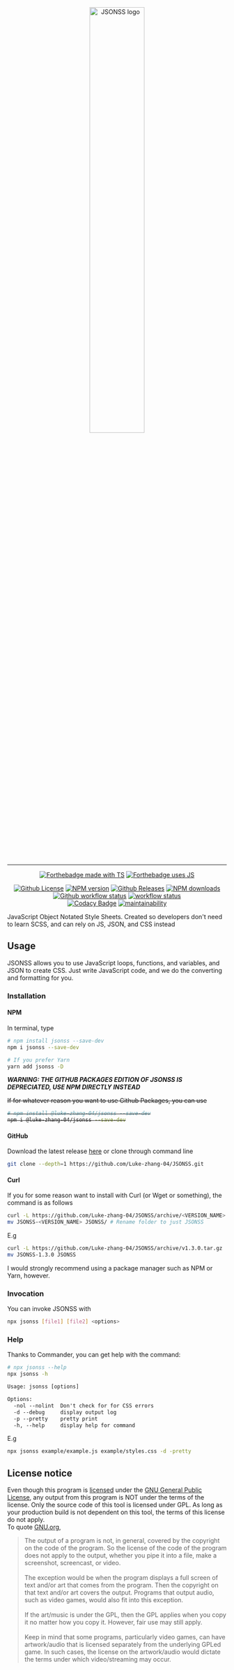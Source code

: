<div align="center" style="align: center">
    <img alt="JSONSS logo" src="https://user-images.githubusercontent.com/55749227/81603101-c1de3280-939b-11ea-9a53-1d9db97c18bd.png" width="50%"/>
</div>

***

<p align="center">
    <a href="https://www.typescriptlang.org/"><img alt="Forthebadge made with TS" src="https://img.shields.io/badge/Made%20with-TS-257ACC?style=for-the-badge&logo=typescript&logoColor=257ACC"/></a>
    <a href="https://www.ecma-international.org/"><img alt="Forthebadge uses JS" src="https://img.shields.io/badge/Uses-JS-EED948?style=for-the-badge&logo=javascript"/></a>
</p>

<p align="center">
    <a href="https://github.com/Luke-zhang-04/JSONSS/blob/master/LICENSE"><img alt="Github License" src="https://img.shields.io/github/license/luke-zhang-04/JSONSS?logo=gnu"/></a>
    <a href="https://www.npmjs.com/package/jsonss"><img alt="NPM version" src="https://img.shields.io/npm/v/jsonss?logo=npm"/></a>
    <a href="https://github.com/Luke-zhang-04/JSONSS/releases"><img alt="Github Releases" src="https://img.shields.io/github/v/release/luke-zhang-04/JSONSS"/></a>
    <a href="https://www.npmjs.com/package/jsonss"><img alt="NPM downloads" src="https://img.shields.io/npm/dt/jsonss?logo=npm"/></a>
    <a href=""><img alt="Github workflow status" src="https://img.shields.io/github/workflow/status/luke-zhang-04/jsonss/Node.js CI?logo=node.js"/></a>
    <a href="https://github.com/Luke-zhang-04/JSONSS/actions?query=workflow%3Atsint"><img alt="workflow status" src="https://img.shields.io/github/workflow/status/Luke-zhang-04/jsonss/eslint?label=ESLint&logo=eslint&logoColor=pink"/></a>
    <br/>
    <a href="https://app.codacy.com/manual/luke.zhang2004/JSONSS?utm_source=github.com&utm_medium=referral&utm_content=Luke-zhang-04/JSONSS&utm_campaign=Badge_Grade_Dashboard"><img alt="Codacy Badge" src="https://api.codacy.com/project/badge/Grade/8c61ac16af44418f821b06f0f8995c7a"/></a>
    <a href="https://codeclimate.com/github/Luke-zhang-04/JSONSS"><img alt="maintainability" src="https://img.shields.io/codeclimate/maintainability-percentage/Luke-zhang-04/JSONSS?logo=code-climate"/></a>
</p>    

JavaScript Object Notated Style Sheets. Created so developers don't need to learn SCSS, and can rely on JS, JSON, and CSS instead

## Usage ##
JSONSS allows you to use JavaScript loops, functions, and variables, and JSON to create CSS. Just write JavaScript code, and we do the converting and formatting for you.

### Installation ###
#### NPM ####
In terminal, type
```bash
# npm install jsonss --save-dev
npm i jsonss --save-dev

# If you prefer Yarn
yarn add jsonss -D
```
***WARNING: THE GITHUB PACKAGES EDITION OF JSONSS IS DEPRECIATED, USE NPM DIRECTLY INSTEAD***

<del>

If for whatever reason you want to use Github Packages, you can use
```bash
# npm install @luke-zhang-04/jsonss --save-dev
npm i @luke-zhang-04/jsonss --save-dev
```
</del>

#### GitHub ####
Download the latest release <a href="https://github.com/Luke-zhang-04/JSONSS/releases">here</a> or clone through command line
```bash
git clone --depth=1 https://github.com/Luke-zhang-04/JSONSS.git
```

#### Curl ###
If you for some reason want to install with Curl (or Wget or something), the command is as follows
```bash
curl -L https://github.com/Luke-zhang-04/JSONSS/archive/<VERSION_NAME>.tar.gz | tar zx # Download file
mv JSONSS-<VERSION_NAME> JSONSS/ # Rename folder to just JSONSS
```

E.g
```bash
curl -L https://github.com/Luke-zhang-04/JSONSS/archive/v1.3.0.tar.gz | tar zx
mv JSONSS-1.3.0 JSONSS
```

I would strongly recommend using a package manager such as NPM or Yarn, however.

### Invocation ###
You can invoke JSONSS with
```bash
npx jsonss [file1] [file2] <options>
```

### Help ###
Thanks to Commander, you can get help with the command:
```bash
# npx jsonss --help
npx jsonss -h
```

```txt
Usage: jsonss [options]

Options:
  -nol --nolint  Don't check for for CSS errors
  -d --debug     display output log
  -p --pretty    pretty print
  -h, --help     display help for command
```

E.g
```bash
npx jsonss example/example.js example/styles.css -d -pretty
```

## License notice ##
Even though this program is <a href="https://github.com/Luke-zhang-04/JSONSS/blob/master/LICENSE">licensed</a> under the <a href="https://www.gnu.org/licenses/#GPL">GNU General Public License</a>, any output from this program is NOT under the terms of the license. Only the source code of this tool is licensed under GPL. As long as your production build is not dependent on this tool, the terms of this license do not apply.<br/>
To quote <a href="https://www.gnu.org/licenses/gpl-faq.en.html#WhatCaseIsOutputGPL">GNU.org</a>,
>   The output of a program is not, in general, covered by the copyright on the code of the program. So the license of the code of the program does not apply to the output, whether you pipe it into a file, make a screenshot, screencast, or video.<br/><br/>
>   The exception would be when the program displays a full screen of text and/or art that comes from the program. Then the copyright on that text and/or art covers the output. Programs that output audio, such as video games, would also fit into this exception.<br/><br/>
>   If the art/music is under the GPL, then the GPL applies when you copy it no matter how you copy it. However, fair use may still apply.<br/><br/>
>   Keep in mind that some programs, particularly video games, can have artwork/audio that is licensed separately from the underlying GPLed game. In such cases, the license on the artwork/audio would dictate the terms under which video/streaming may occur.
